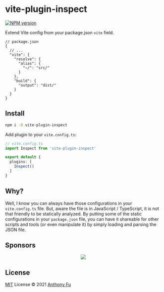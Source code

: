 # vite-plugin-inspect

[![NPM version](https://img.shields.io/npm/v/vite-plugin-inspect?color=a1b858&label=)](https://www.npmjs.com/package/vite-plugin-inspect)

Extend Vite config from your package.json `vite` field.

```jsonc
// package.json
{
  // ...
  "vite": {
    "resolve": {
      "alias": {
        "~/": "src/"
      }
    },
    "build": {
      "output": "dist/"
    }
  }
}
```

## Install

```bash
npm i -D vite-plugin-inspect
```

Add plugin to your `vite.config.ts`:

```ts
// vite.config.ts
import Inspect from 'vite-plugin-inspect'

export default {
  plugins: [
    Inspect()
  ]
}
```

## Why?

Well, I know you can always have those configurations in your `vite.config.ts` file. But, aware the file is in JavaScript / TypeScript, it is not that friendly to be statically analyzed. By putting some of the static configurations in your `package.json` file, you can have it shareable for other scripts and tools (or even manipulate it) by simply loading and parsing the JSON file.

## Sponsors

<p align="center">
  <a href="https://cdn.jsdelivr.net/gh/antfu/static/sponsors.svg">
    <img src='https://cdn.jsdelivr.net/gh/antfu/static/sponsors.svg'/>
  </a>
</p>

## License

[MIT](./LICENSE) License © 2021 [Anthony Fu](https://github.com/antfu)
